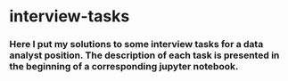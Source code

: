 # interview-tasks
### Here I put my solutions to some interview tasks for a data analyst position. The description of each task is presented in the beginning of a corresponding jupyter notebook.
